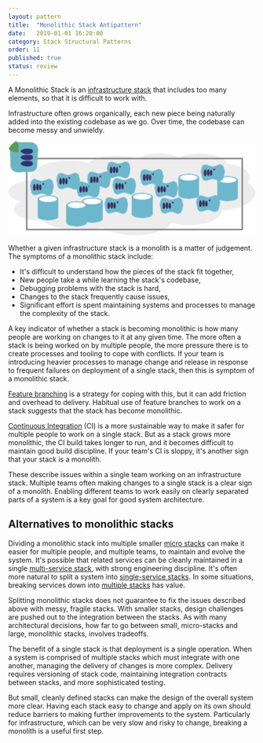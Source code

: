 ```yaml
---
layout: pattern
title:  "Monolithic Stack Antipattern"
date:   2019-01-01 16:20:00
category: Stack Structural Patterns
order: 11
published: true
status: review
---
```


A Monolithic Stack is an [infrastructure stack](/patterns/core-stack/) that includes too many elements, so that it is difficult to work with.

Infrastructure often grows organically, each new piece being naturally added into the existing codebase as we go. Over time, the codebase can become messy and unwieldy. 


![A Monolithic Stack is an infrastructure stack that includes too many elements, so that it is difficult to work with](images/monolithic-stack.png)


Whether a given infrastructure stack is a monolith is a matter of judgement. The symptoms of a monolithic stack include:

- It's difficult to understand how the pieces of the stack fit together,
- New people take a while learning the stack's codebase,
- Debugging problems with the stack is hard,
- Changes to the stack frequently cause issues,
- Significant effort is spent maintaining systems and processes to manage the complexity of the stack.


A key indicator of whether a stack is becoming monolithic is how many people are working on changes to it at any given time. The more often a stack is being worked on by multiple people, the more pressure there is to create processes and tooling to cope with conflicts. If your team is introducing heavier processes to manage change and release in response to frequent failures on deployment of a single stack, then this is symptom of a monolithic stack.

[Feature branching](https://martinfowler.com/bliki/FeatureBranch.html) is a strategy for coping with this, but it can add friction and overhead to delivery. Habitual use of feature branches to work on a stack suggests that the stack has become monolithic.

[Continuous Integration](https://martinfowler.com/articles/continuousIntegration.html) (CI) is a more sustainable way to make it safer for multiple people to work on a single stack. But as a stack grows more monolithic, the CI build takes longer to run, and it becomes difficult to maintain good build discipline. If your team's CI is sloppy, it's another sign that your stack is a monolith.

These describe issues within a single team working on an infrastructure stack. Multiple teams often making changes to a single stack is a clear sign of a monolith. Enabling different teams to work easily on clearly separated parts of a system is a key goal for good system architecture.


## Alternatives to monolithic stacks

Dividing a monolithic stack into multiple smaller [micro stacks](micro-stack.html) can make it easier for multiple people, and multiple teams, to maintain and evolve the system. It's possible that related services can be cleanly maintained in a single [multi-service stack](multi-service-stack.html), with strong engineering discipline. It's often more natural to split a system into [single-service stacks](single-service-stack.html). In some situations, breaking services down into [multiple stacks](cross-stack-service.html) has value.

Splitting monolithic stacks does not guarantee to fix the issues described above with messy, fragile stacks. With smaller stacks, design challenges are pushed out to the integration between the stacks. As with many architectural decisions, how far to go between small, micro-stacks and large, monolithic stacks, involves tradeoffs.

The benefit of a single stack is that deployment is a single operation. When a system is comprised of multiple stacks which must integrate with one another, managing the delivery of changes is more complex. Delivery requires versioning of stack code, maintaining integration contracts between stacks, and more sophisticated testing.

But small, cleanly defined stacks can make the design of the overall system more clear. Having each stack easy to change and apply on its own should reduce barriers to making further improvements to the system. Particularly for infrastructure, which can be very slow and risky to change, breaking a monolith is a useful first step.

